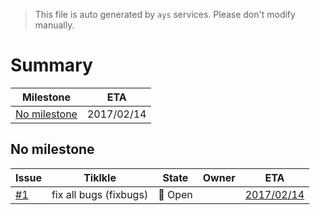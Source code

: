 > This file is auto generated by `ays` services. Please don't modify manually.

# Summary
|Milestone|ETA|
|---------|---|
|[No milestone](#no-milestone)|2017/02/14|




## No milestone
|Issue|Tiklkle|State|Owner|ETA|
|-----|-----|-----|-----|---|
|[#1](https://github.com/jsdevprocess/org_testrepo/issues/1)|fix all bugs (fixbugs)|:red_circle: Open||[2017/02/14](https://github.com/jsdevprocess/org_testrepo/issues/1#issuecomment-None)|
